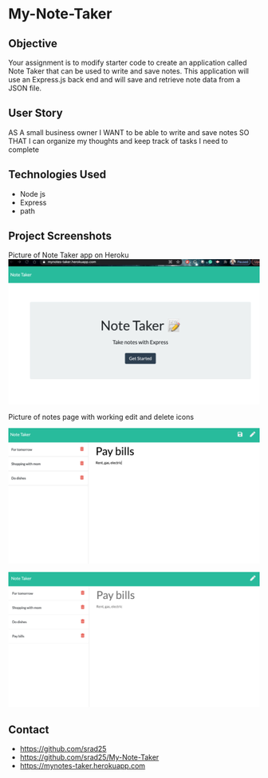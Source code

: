 # My-Note-Taker

## Objective
Your assignment is to modify starter code to create an application called Note Taker that can be used to write and save notes. This application will use an Express.js back end and will save and retrieve note data from a JSON file.

## User Story
AS A small business owner
I WANT to be able to write and save notes
SO THAT I can organize my thoughts and keep track of tasks I need to complete

## Technologies Used
* Node js
* Express
* path

## Project Screenshots

Picture of Note Taker app on Heroku
![Screenshot](./assets/images/noteTaker0.png "pic of front page")

Picture of notes page with working edit and delete icons

![Screenhot](./assets/images/noteTaker1.png "pic of notes page.")


![Screenhot](./assets/images/noteTaker2.png "pic of notes page.")



## Contact
* https://github.com/srad25
* https://github.com/srad25/My-Note-Taker
* https://mynotes-taker.herokuapp.com